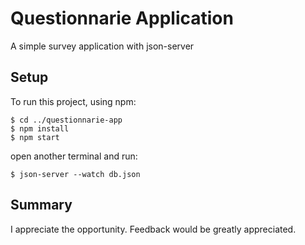 # Questionnarie Application
A simple survey application with json-server

## Setup

To run this project, using npm:

```
$ cd ../questionnarie-app
$ npm install
$ npm start
```

open another terminal and run:

```
$ json-server --watch db.json
```

## Summary

I appreciate the opportunity.
Feedback would be greatly appreciated.